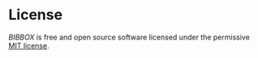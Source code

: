 # License

*BIBBOX* is free and open source software licensed under the permissive <a href="https://opensource.org/licenses/MIT" target="_blank">MIT license</a>.
